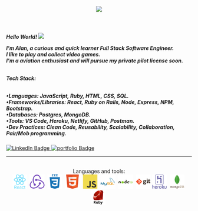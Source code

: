 <div id="header-gif" align="center">
  <img src="https://media.tenor.com/y2JXkY1pXkwAAAAM/cat-computer.gif" width="150"/>
</div>

<br>
<br>

<div>
  <h5 width="200"> Hello World!  <img src="https://media.giphy.com/media/hvRJCLFzcasrR4ia7z/giphy.gif" width="30px"/>

I'm Alan, a curious and quick learner Full Stack Software Engineer.<br>
I like to play and collect video games.<br>
I'm a aviation enthusiast and will pursue my private pilot license soon.<br>

<br>
Tech Stack:
<br>
<br>

•Languages: JavaScript, Ruby, HTML, CSS, SQL.<br>
•Frameworks/Libraries: React, Ruby on Rails, Node, Express, NPM, Bootstrap.<br>
•Databases: Postgres, MongoDB.<br>
•Tools: VS Code, Heroku, Netlify, GitHub, Postman.<br>
•Dev Practices: Clean Code, Reusability, Scalability, Collaboration, Pair/Mob programming.<br>

  
  </h5>
  
 <div>
    <a href="https://www.linkedin.com/in/alantmatos">
      <img src="https://img.shields.io/badge/-Linkedin-blue" alt="LinkedIn Badge"/>
    </a>
    <a href="https://courageous-alpaca-aca2e9.netlify.app/">
      <img src="https://img.shields.io/badge/-Portfolio-red" alt="portfolio Badge"/>
    </a>
</div>

</div>

- - -
<br>

<div align="center"> Languages and tools:<br>

<div>
    <img src="https://github.com/devicons/devicon/blob/master/icons/react/react-original-wordmark.svg" title="React" alt="React" width="40" height="40"/>&nbsp;
    <img src="https://github.com/devicons/devicon/blob/master/icons/redux/redux-original.svg" title="Redux" alt="Redux " width="40" height="40"/>&nbsp;
    <img src="https://github.com/devicons/devicon/blob/master/icons/css3/css3-plain-wordmark.svg"  title="CSS3" alt="CSS" width="40" height="40"/>&nbsp;
    <img src="https://github.com/devicons/devicon/blob/master/icons/html5/html5-original.svg" title="HTML5" alt="HTML" width="40" height="40"/>&nbsp;
    <img src="https://github.com/devicons/devicon/blob/master/icons/javascript/javascript-original.svg" title="JavaScript" alt="JavaScript" width="40" height="40"/>&nbsp;
    <img src="https://github.com/devicons/devicon/blob/master/icons/mysql/mysql-original-wordmark.svg" title="MySQL"  alt="MySQL" width="40" height="40"/>&nbsp;
    <img src="https://github.com/devicons/devicon/blob/master/icons/nodejs/nodejs-original-wordmark.svg" title="NodeJS" alt="NodeJS" width="40" height="40"/>&nbsp;
    <img src="https://github.com/devicons/devicon/blob/master/icons/git/git-original-wordmark.svg" title="Git" **alt="Git" width="40" height="40"/>  
    <img src="https://raw.githubusercontent.com/devicons/devicon/1119b9f84c0290e0f0b38982099a2bd027a48bf1/icons/heroku/heroku-original-wordmark.svg" title="Heroku" alt="Heroku" width="40" height="40"/>&nbsp;
    <img src="https://raw.githubusercontent.com/devicons/devicon/1119b9f84c0290e0f0b38982099a2bd027a48bf1/icons/mongodb/mongodb-original-wordmark.svg" title="MongoDB" alt="mongodb" width="40" height="40"/>&nbsp;  
     <img src="https://raw.githubusercontent.com/devicons/devicon/1119b9f84c0290e0f0b38982099a2bd027a48bf1/icons/ruby/ruby-original-wordmark.svg" title="Ruby" alt="Ruby" width="40" height="40"/>&nbsp;
</div>



  </div>
  <br>
  


